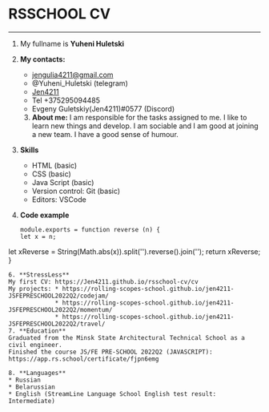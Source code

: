 # RSSCHOOL CV
********
1. My fullname is **Yuheni Huletski**

2. **My contacts:**
   * jengulia4211@gmail.com
   * @Yuheni_Huletski (telegram)
   * [Jen4211](https://github.com/Jen4211 "GitHab")
   * Tel  +375295094485
   * Evgeny Guletskiy(Jen4211)#0577 (Discord)

   3. **About me:**
   I am responsible for the tasks assigned to me. 
   I like to learn new things and develop. 
   I am sociable and I am good at joining a new team.
   I have a good sense of humour.  

4. **Skills**
   * HTML (basic)
   * CSS (basic)
   * Java Script (basic)
   * Version control: Git (basic)
   * Editors: VSCode

5. **Code example**
   ``` 
   module.exports = function reverse (n) {
   let x = n;
  let xReverse = String(Math.abs(x)).split('').reverse().join('');
  return xReverse;
}
   ```
   6. **StressLess**
   My first CV: https://Jen4211.github.io/rsschool-cv/cv
   My projects: * https://rolling-scopes-school.github.io/jen4211-JSFEPRESCHOOL2022Q2/codejam/
                * https://rolling-scopes-school.github.io/jen4211-JSFEPRESCHOOL2022Q2/momentum/
                * https://rolling-scopes-school.github.io/jen4211-JSFEPRESCHOOL2022Q2/travel/
7. **Education**
   Graduated from the Minsk State Architectural Technical School as a civil engineer.
   Finished the course JS/FE PRE-SCHOOL 2022Q2 (JAVASCRIPT): https://app.rs.school/certificate/fjpn6emg

8. **Languages**
   * Russian
   * Belarussian
   * English (StreamLine Language School English test result: Intermediate)